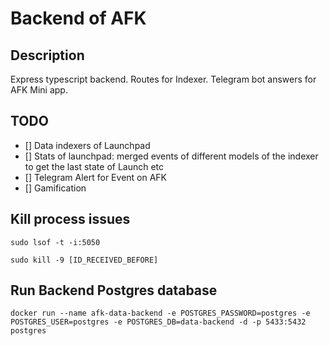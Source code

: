 # Backend of AFK

## Description
Express typescript backend.
Routes for Indexer.
Telegram bot answers for AFK Mini app.

## TODO

- [] Data indexers of Launchpad
- [] Stats of launchpad: merged events of different models of the indexer to get the last state of Launch etc
- [] Telegram Alert for Event on AFK
- [] Gamification

## Kill process issues
```
sudo lsof -t -i:5050

sudo kill -9 [ID_RECEIVED_BEFORE]
```

## Run Backend Postgres database

```
docker run --name afk-data-backend -e POSTGRES_PASSWORD=postgres -e POSTGRES_USER=postgres -e POSTGRES_DB=data-backend -d -p 5433:5432 postgres
```